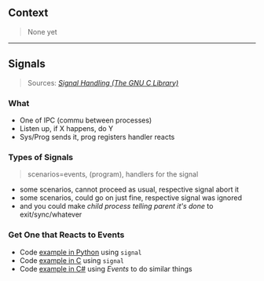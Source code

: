 
## Context

> None yet

-----

## Signals

> Sources: [*Signal Handling (The GNU C Library)*](https://www.gnu.org/software/libc/manual/html_node/Signal-Handling.html)

### What

- One of IPC (commu between processes)
- Listen up, if X happens, do Y
- Sys/Prog sends it, prog registers handler reacts

### Types of Signals

> scenarios=events, (program), handlers for the signal

- some scenarios, cannot proceed as usual, respective signal abort it
- some scenarios, could go on just fine, respective signal was ignored
- and you could make *child process telling parent it's done* to exit/sync/whatever

### Get One that Reacts to Events

- Code [example in Python](https://github.com/codingEzio/codingezio.github.io/blob/master/hands-on/mock-signal.py) using `signal`
- Code [example in C](https://github.com/codingEzio/codingezio.github.io/blob/master/hands-on/mock-signal.c) using `signal`
- Code [example in C#](https://github.com/codingEzio/codingezio.github.io/blob/master/hands-on/mock-signal-with-event.cs) using *Events* to do similar things
